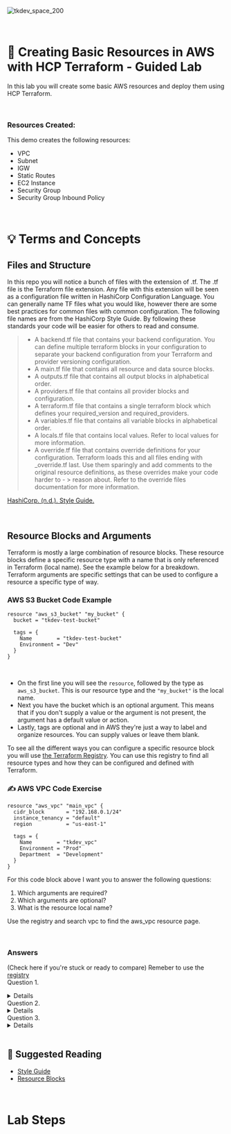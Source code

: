 ![tkdev_space_200](https://github.com/user-attachments/assets/31af05be-97b5-4d4e-82ef-4f23203eb7ac)

<br>


# 🧪 Creating Basic Resources in AWS with HCP Terraform - Guided Lab

In this lab you will create some basic AWS resources and deploy them using HCP Terraform. 

<br>

### Resources Created:
This demo creates the following resources:

- VPC
- Subnet
- IGW
- Static Routes
- EC2 Instance
- Security Group
- Security Group Inbound Policy
  
<br>

# 💡 Terms and Concepts

## Files and Structure

In this repo you will notice a bunch of files with the extension of .tf. The .tf file is the Terraform file extension. Any file with this extension will be seen as a configuration file written in HashiCorp Configuration Language. You can generally name TF files what you would like, however there are some best practices for common files with common configuration. The following file names are from the HashiCorp Style Guide. By following these standards your code will be easier for others to read and consume. 

> - A backend.tf file that contains your backend configuration. You can define multiple terraform blocks in your configuration to separate your backend configuration from your Terraform and provider versioning configuration.
> - A main.tf file that contains all resource and data source blocks.
> - A outputs.tf file that contains all output blocks in alphabetical order.
> - A providers.tf file that contains all provider blocks and configuration.
> - A terraform.tf file that contains a single terraform block which defines your required_version and required_providers.
> - A variables.tf file that contains all variable blocks in alphabetical order.
> - A locals.tf file that contains local values. Refer to local values for more information.
> - A override.tf file that contains override definitions for your configuration. Terraform loads this and all files ending with _override.tf last. Use them sparingly and add comments to the original resource definitions, as these overrides make your code harder to - > reason about. Refer to the override files documentation for more information.

[HashiCorp. (n.d.). Style Guide.](https://developer.hashicorp.com/terraform/language/style)

<br>

## Resource Blocks and Arguments

Terraform is mostly a large combination of resource blocks. These resource blocks define a specific resource type with a name that is only referenced in Terraform (local name). See the example below for a breakdown. 
Terraform arguments are specific settings that can be used to configure a resource a specific type of way. 


### AWS S3 Bucket Code Example

```
resource "aws_s3_bucket" "my_bucket" {
  bucket = "tkdev-test-bucket"

  tags = {
    Name        = "tkdev-test-bucket"
    Environment = "Dev"
  }
}
```
<br>

- On the first line you will see the `resource`, followed by the type as `aws_s3_bucket`. This is our resource type and the `"my_bucket"` is the local name.
- Next you have the bucket which is an optional argument. This means that if you don't supply a value or the argument is not present, the argument has a default value or action.
- Lastly, tags are optional and in AWS they're just a way to label and organize resources. You can supply values or leave them blank.

To see all the different ways you can configure a specific resource block you will use [the Terraform Registry](https://registry.terraform.io/providers/hashicorp/aws/latest/docs/resources/s3_bucket). You can use this registry to find all resource types and how they can be configured and defined with Terraform. 

### ✍️ AWS VPC Code Exercise

```
resource "aws_vpc" "main_vpc" {
  cidr_block       = "192.168.0.1/24"
  instance_tenancy = "default"
  region           = "us-east-1"

  tags = {
    Name        = "tkdev_vpc"
    Environment = "Prod"
    Department  = "Development"
  }
}
```

For this code block above I want you to answer the following questions:
1. Which arguments are required?
2. Which arguments are optional?
3. What is the resource local name?

Use the registry and search vpc to find the aws_vpc resource page. 

<br>

### Answers
(Check here if you're stuck or ready to compare)
Remeber to use the [registry](https://registry.terraform.io/)
<br>
Question 1.
<details>
None, actually
</details>
Question 2.
<details>
All of the arguments are optional
</details>
Question 3.
<details>
main_vpc
</details>

<br>

## 📖 Suggested Reading
- [Style Guide](https://docs.aws.amazon.com/accounts/latest/reference/accounts-welcome.html)
- [Resource Blocks](https://developer.hashicorp.com/terraform/language/resources/syntax)

<br>

# Lab Steps

